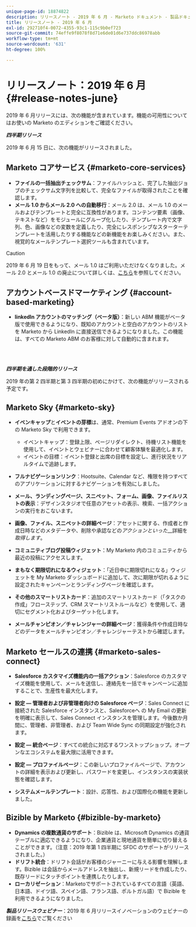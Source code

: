 ```yaml
---
unique-page-id: 18874822
description: リリースノート - 2019 年 6 月 - Marketo ドキュメント - 製品ドキュメント
title: リリースノート - 2019 年 6 月
exl-id: 292710f4-0072-4355-93c1-115c9b0ef723
source-git-commit: 74effe9f8078f8d71e6de01d6e737ddc86978abb
workflow-type: tm+mt
source-wordcount: '631'
ht-degree: 100%

---
```


# リリースノート：2019 年 6 月 {#release-notes-june}

2019 年 6 月リリースには、次の機能が含まれています。機能の可用性についてはお使いの Marketo のエディションをご確認ください。

**_四半期リリース_**

2019 年 6 月 15 日に、次の機能がリリースされました。

## Marketo コアサービス {#marketo-core-services}

* **ファイルの一括抽出チェックサム**：ファイルハッシュと、完了した抽出ジョブのチェックサム文字列を比較して、完全なファイルが取得されたことを確認します。
* **メール 1.0 からメール 2.0 への自動移行**：メール 2.0 は、メール 1.0 のメールおよびテンプレートと完全に互換性があります。コンテンツ要素（画像、テキストなど）をモジュールにグループ化したり、テンプレート内で文字列、色、画像などの変数を定義したり、完全にレスポンシブなスターターテンプレートを活用したりする機能などの新機能をお楽しみください。また、視覚的なメールテンプレート選択ツールも含まれています。

>[!CAUTION]
>
>2019 年 6 月 19 日をもって、メール 1.0 はご利用いただけなくなりました。メール 2.0 とメール 1.0 の廃止について詳しくは、[こちら](https://nation.marketo.com/docs/DOC-7038)を参照してください。

## アカウントベースドマーケティング {#account-based-marketing}

* **linkedIn アカウントのマッチング（ベータ版）**：新しい ABM 機能がベータ版で使用できるようになり、既知のアカウントと空白のアカウントのリストを Marketo から LinkedIn に直接送信できるようになりました。この機能は、すべての Marketo ABM のお客様に対して自動的に含まれます。

<br> 

**_四半期を通した段階的リリース_**

2019 年の第 2 四半期と第 3 四半期の初めにかけて、次の機能がリリースされる予定です。

## Marketo Sky {#marketo-sky}

* **イベンキャップ**&#x200B;と&#x200B;**イベントの芽標**&#x200B;は、通常、Premium Events アドオンの下の Marketo Sky で利用できます。

   * イベントキャップ：登録上限、ページリダイレクト、待機リスト機能を使用して、イベントとウェビナーに合わせて顧客体験を最適化します。
   * イベントの目標：イベント登録と出席の目標を設定し、進行状況をリアルタイムで追跡します。

* **フルナビゲーションリンク**：Hootsuite、Calendar など、権限を持つすべてのアプリケーションに対するナビゲーションを有効にしました。
* **メール、ランディングページ、スニペット、フォーム、画像、ファイルリストの表示**：デザインスタジオで任意のアセットの表示、検索、一括アクションの実行をおこないます。
* **画像、ファイル、スニペットの詳細ページ**：アセットに関する、作成者と作成日時などのメタデータや、削除や承認などの&#x200B;_アクションといった___&#x200B;詳細を&#x200B;_取得します_。
* **コミュニティブログ投稿ウィジェット**：My Marketo 内のコミュニティから最近の投稿にアクセスします。
* **まもなく期限切れになるウィジェット**：「近日中に期限切れになる」ウィジェットを My Marketo ダッシュボードに追加して、次に期限が切れるように設定されたキャンペーンとランディングページを確認します。
* **その他のスマートリストカード**：追加のスマートリストカード（「タスクの作成」フローステップ、CRM スマートリストルールなど）を使用して、適切にセグメント化およびターゲット化します。
* **メールチャンピオン／チャレンジャーの詳細ページ**：獲得条件や作成日時などのデータをメールチャンピオン／チャレンジャーテストから確認します。

## Marketo セールスの連携 {#marketo-sales-connect}

* **Salesforce カスタマイズ機能内の一括アクション**：Salesforce のカスタマイズ機能を使用して、メールを送信し、連絡先を一括でキャンペーンに追加することで、生産性を最大化します。
* **設定 — 管理者および非管理者向けの Salesforce ページ**：Sales Connect に接続された Salesforce インスタンスと、Salesforceへ の My Email の更新を明確に表示して、Sales Connect インスタンスを管理します。今後数か月間に、管理者、非管理者、および Team Wide Sync の同期設定が強化されます。
* **設定 — 統合ページ**：すべての統合に対応するワンストップショップ。オープンなエコシステムを最大限に活用できます。
* **設定 — プロファイルページ**：この新しいプロファイルページで、アカウントの詳細を表示および更新し、パスワードを変更し、インスタンスの実装状態を確認します。

* **システムメールテンプレート**：設計、応答性、および国際化の機能を更新しました。

## Bizible by Marketo {#bizible-by-marketo}

* **Dynamics の複数通貨のサポート**：Bizible は、Microsoft Dynamics の通貨テーブルに適応できるようになり、企業通貨と現地通貨を簡単に切り替えることができます。（注意：2019 年第 1 四半期に SFDC のサポートがリリースされました。）
* **ドリフト統合**：ドリフト会話がお客様のジャーニーに与える影響を理解します。Bizible は会話からメールアドレスを抽出し、新規リードを作成したり、既存リードにタッチポイントを連携したりします。
* **ローカリゼーション**：Marketoでサポートされているすべての言語（英語、日本語、ドイツ語、スペイン語、フランス語、ポルトガル語）で Bizible を利用できるようになりました。

***製品リリースウェビナー***：2019 年 6 月リリースイノベーションのウェビナーの録画を[こちら](https://engage.marketo.com/Marketo-June-Product-Release-2019-On-Demand.html)でご覧ください
